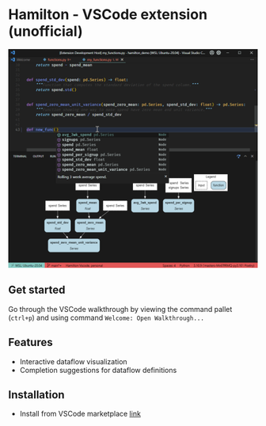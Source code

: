 # Hamilton - VSCode extension (unofficial)

![](resources/vscode-hamilton-banner.png)

## Get started
Go through the VSCode walkthrough by viewing the command pallet (`ctrl+p`) and using command `Welcome: Open Walkthrough...`

## Features
- Interactive dataflow visualization
- Completion suggestions for dataflow definitions

## Installation
- Install from VSCode marketplace [link](https://marketplace.visualstudio.com/items?itemName=ThierryJean.hamilton)
